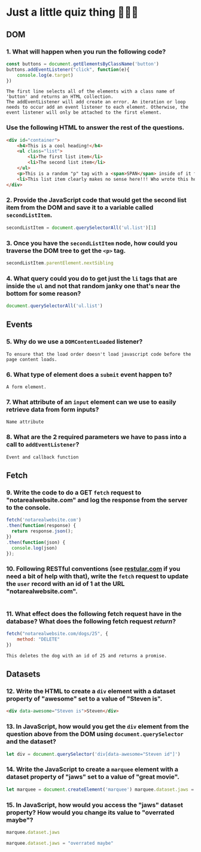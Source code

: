# Just a little quiz thing 🤷🏻‍♂️

## DOM

### 1. What will happen when you run the following code?

```javascript
const buttons = document.getElementsByClassName('button')
buttons.addEventListener("click", function(e){
    console.log(e.target)
})    
```
```
The first line selects all of the elements with a class name of 'button' and returns an HTML collection.
The addEventListener will add create an error. An iteration or loop needs to occur add an event listener to each element. Otherwise, the event listener will only be attached to the first element.
```

### Use the following HTML to answer the rest of the questions.

```html
<div id="container">
    <h4>This is a cool heading!</h4>
    <ul class="list">
        <li>The first list item</li>
        <li>The second list item</li>
    </ul>
    <p>This is a random "p" tag with a <span>SPAN</span> inside of it for some reason!</p>
    <li>This list item clearly makes no sense here!!! Who wrote this horrible code?</li>
</div>
```

### 2. Provide the JavaScript code that would get the second list item from the DOM and save it to a variable called `secondListItem`.

```javascript
secondListItem = document.querySelectorAll('ul.list')[1]
```

### 3. Once you have the `secondListItem` node, how could you traverse the DOM tree to get the `<p>` tag.


```javascript
secondListItem.parentElement.nextSibling
```

### 4. What query could you do to get just the `li` tags that are inside the `ul` and not that random janky one that's near the bottom for some reason?


```javascript
document.querySelectorAll('ul.list')
```

## Events

### 5. Why do we use a `DOMContentLoaded` listener?

```
To ensure that the load order doesn't load javascript code before the page content loads.
```

### 6. What type of element does a `submit` event happen to?

```
A form element.
```

### 7. What attribute of an `input` element can we use to easily retrieve data from form inputs?

```
Name attribute
```

### 8. What are the 2 required parameters we have to pass into a call to `addEventListener`?

```
Event and callback function
```

## Fetch

### 9. Write the code to do a GET `fetch` request to "notarealwebsite.com" and log the response from the server to the console.

```javascript
fetch('notarealwebsite.com')
.then(function(response) {
  return response.json();
})
.then(function(json) {
  console.log(json)
});

```

### 10. Following RESTful conventions (see [restular.com](http://www.restular.com) if you need a bit of help with that), write the `fetch` request to update the `user` record with an id of 1 at the URL "notarealwebsite.com".

```javascript

```

### 11. What effect does the following fetch request have in the database? What does the following fetch request *return*? 

```javascript
fetch("notarealwebsite.com/dogs/25", {
    method: "DELETE"
})
```

```
This deletes the dog with an id of 25 and returns a promise.
```

## Datasets

### 12. Write the HTML to create a `div` element with a dataset property of "awesome" set to a value of "Steven is".

```HTML
<div data-awesome="Steven is">Steven</div>
```

### 13. In JavaScript, how would you get the `div` element from the question above from the DOM using `document.querySelector` and the dataset?

```javascript
let div = document.querySelector('div[data-awesome="Steven id"]')
```

### 14. Write the JavaScript to create a `marquee` element with a dataset property of "jaws" set to a value of "great movie".

```javascript
let marquee = document.createElement('marquee') marquee.dataset.jaws = "great movie"
```

### 15. In JavaScript, how would you access the "jaws" dataset property? How would you change its value to "overrated maybe"?

```javascript
marquee.dataset.jaws

marquee.dataset.jaws = "overrated maybe"
```

